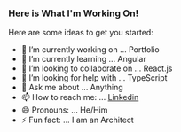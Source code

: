 ### Here is What I'm Working On!

Here are some ideas to get you started:

- 🔭 I’m currently working on ... Portfolio
- 🌱 I’m currently learning ... Angular
- 👯 I’m looking to collaborate on ... React.js
- 🤔 I’m looking for help with ... TypeScript
- 💬 Ask me about ... Anything
- 📫 How to reach me: ... [Linkedin](https://www.linkedin.com/in/andrzej-pruszy%C5%84ski/)
- 😄 Pronouns: ... He/Him
- ⚡ Fun fact: ... I am an Architect

